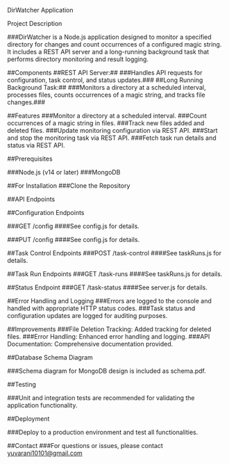 DirWatcher Application

Project Description

###DirWatcher is a Node.js application designed to monitor a specified directory for changes and count occurrences of a configured magic string. It includes a REST API server and a long-running background task that performs directory monitoring and result logging.

##Components
##REST API Server:##  ###Handles API requests for configuration, task control, and status updates.###
##Long Running Background Task:## ###Monitors a directory at a scheduled interval, processes files, counts occurrences of a magic string, and tracks file changes.###


##Features
###Monitor a directory at a scheduled interval.
###Count occurrences of a magic string in files.
###Track new files added and deleted files.
###Update monitoring configuration via REST API.
###Start and stop the monitoring task via REST API.
###Fetch task run details and status via REST API.


##Prerequisites

###Node.js (v14 or later)
###MongoDB


##For Installation
###Clone the Repository




##API Endpoints

##Configuration Endpoints

###GET /config
####See config.js for details.

###PUT /config
####See config.js for details.

##Task Control Endpoints
###POST /task-control
####See taskRuns.js for details.

##Task Run Endpoints
###GET /task-runs
####See taskRuns.js for details.

##Status Endpoint
###GET /task-status
####See server.js for details.



##Error Handling and Logging
###Errors are logged to the console and handled with appropriate HTTP status codes.
###Task status and configuration updates are logged for auditing purposes.


##Improvements
###File Deletion Tracking: Added tracking for deleted files.
###Error Handling: Enhanced error handling and logging.
###API Documentation: Comprehensive documentation provided.

##Database Schema Diagram

###Schema diagram for MongoDB design is included as schema.pdf.

##Testing

###Unit and integration tests are recommended for validating the application functionality.

##Deployment

###Deploy to a production environment and test all functionalities.

##Contact
###For questions or issues, please contact yuvarani10101@gmail.com
